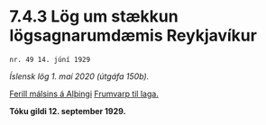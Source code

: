 # 7.4.3 Lög um stækkun lögsagnarumdæmis Reykjavíkur

`nr. 49 14. júní 1929`

_Íslensk lög 1. maí 2020 (útgáfa 150b)._

[Ferill málsins á Alþingi](https://www.althingi.is/thingstorf/thingmalalistar-eftir-thingum/ferill/?ltg=41&mnr=128)
[Frumvarp til laga.](https://www.althingi.is/altext/41/s/pdf/0385.pdf)

**Tóku gildi 12. september 1929.**

